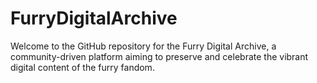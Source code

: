 # FurryDigitalArchive
Welcome to the GitHub repository for the Furry Digital Archive, a community-driven platform aiming to preserve and celebrate the vibrant digital content of the furry fandom.
